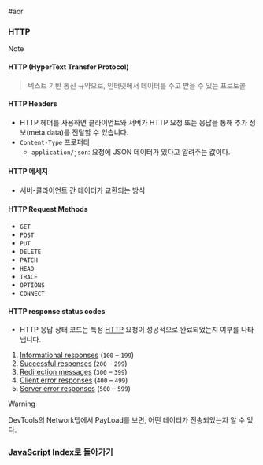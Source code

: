#aor 
### HTTP
>[!note]
>#### HTTP (HyperText Transfer Protocol)
>
>>텍스트 기반 통신 규약으로, 인터넷에서 데이터를 주고 받을 수 있는 프로토콜
#### HTTP Headers
- HTTP 헤더를 사용하면 클라이언트와 서버가 HTTP 요청 또는 응답을 통해 추가 정보(meta data)를 전달할 수 있습니다.
- `Content-Type` 프로퍼티
	- `application/json`: 요청에 JSON 데이터가 있다고 알려주는 값이다.
#### HTTP 메세지
- 서버-클라이언트 간 데이터가 교환되는 방식
#### HTTP Request Methods
- `GET`
- `POST`
- `PUT`
- `DELETE`
- `PATCH`
- `HEAD`
- `TRACE`
- `OPTIONS`
- `CONNECT`
#### HTTP response status codes
- HTTP 응답 상태 코드는 특정 [HTTP](https://developer.mozilla.org/en-US/docs/Web/HTTP) 요청이 성공적으로 완료되었는지 여부를 나타냅니다.
1. [Informational responses](https://developer.mozilla.org/en-US/docs/Web/HTTP/Status#information_responses) (`100` – `199`)
2. [Successful responses](https://developer.mozilla.org/en-US/docs/Web/HTTP/Status#successful_responses) (`200` – `299`)
3. [Redirection messages](https://developer.mozilla.org/en-US/docs/Web/HTTP/Status#redirection_messages) (`300` – `399`)
4. [Client error responses](https://developer.mozilla.org/en-US/docs/Web/HTTP/Status#client_error_responses) (`400` – `499`)
5. [Server error responses](https://developer.mozilla.org/en-US/docs/Web/HTTP/Status#server_error_responses) (`500` – `599`)

>[!warning]
>DevTools의 Network탭에서 PayLoad를 보면, 어떤 데이터가 전송되었는지 알 수 있다.
### [JavaScript](AOR/Dev-Index/JavaScript.md) Index로 돌아가기
